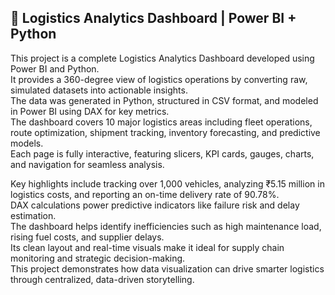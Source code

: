 ## 🚛 Logistics Analytics Dashboard | Power BI + Python

This project is a complete Logistics Analytics Dashboard developed using Power BI and Python.  
It provides a 360-degree view of logistics operations by converting raw, simulated datasets into actionable insights.  
The data was generated in Python, structured in CSV format, and modeled in Power BI using DAX for key metrics.  
The dashboard covers 10 major logistics areas including fleet operations, route optimization, shipment tracking, inventory forecasting, and predictive models.  
Each page is fully interactive, featuring slicers, KPI cards, gauges, charts, and navigation for seamless analysis.

Key highlights include tracking over 1,000 vehicles, analyzing ₹5.15 million in logistics costs, and reporting an on-time delivery rate of 90.78%.  
DAX calculations power predictive indicators like failure risk and delay estimation.  
The dashboard helps identify inefficiencies such as high maintenance load, rising fuel costs, and supplier delays.  
Its clean layout and real-time visuals make it ideal for supply chain monitoring and strategic decision-making.  
This project demonstrates how data visualization can drive smarter logistics through centralized, data-driven storytelling.
